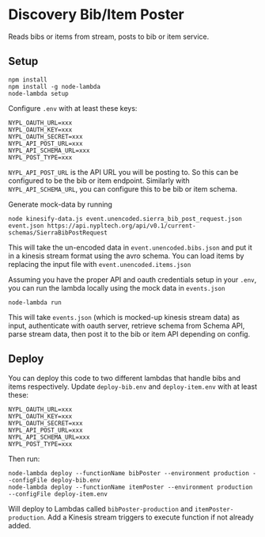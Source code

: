 # Discovery Bib/Item Poster

Reads bibs or items from stream, posts to bib or item service.

## Setup

```
npm install
npm install -g node-lambda
node-lambda setup
```

Configure `.env` with at least these keys:

```
NYPL_OAUTH_URL=xxx
NYPL_OAUTH_KEY=xxx
NYPL_OAUTH_SECRET=xxx
NYPL_API_POST_URL=xxx
NYPL_API_SCHEMA_URL=xxx
NYPL_POST_TYPE=xxx
```

`NYPL_API_POST_URL` is the API URL you will be posting to. So this can be configured to be the bib or item endpoint. Similarly with `NYPL_API_SCHEMA_URL`, you can configure this to be bib or item schema.

Generate mock-data by running

```
node kinesify-data.js event.unencoded.sierra_bib_post_request.json event.json https://api.nypltech.org/api/v0.1/current-schemas/SierraBibPostRequest
```

This will take the un-encoded data in `event.unencoded.bibs.json` and put it in a kinesis stream format using the avro schema. You can load items by replacing the input file with `event.unencoded.items.json`

Assuming you have the proper API and oauth credentials setup in your `.env`, you can run the lambda locally using the mock data in `events.json`

```
node-lambda run
```

This will take `events.json` (which is mocked-up kinesis stream data) as input, authenticate with oauth server, retrieve schema from Schema API, parse stream data, then post it to the bib or item API depending on config.

## Deploy

You can deploy this code to two different lambdas that handle bibs and items respectively. Update `deploy-bib.env` and `deploy-item.env` with at least these:

```
NYPL_OAUTH_URL=xxx
NYPL_OAUTH_KEY=xxx
NYPL_OAUTH_SECRET=xxx
NYPL_API_POST_URL=xxx
NYPL_API_SCHEMA_URL=xxx
NYPL_POST_TYPE=xxx
```

Then run:

```
node-lambda deploy --functionName bibPoster --environment production --configFile deploy-bib.env
node-lambda deploy --functionName itemPoster --environment production --configFile deploy-item.env
```

Will deploy to Lambdas called `bibPoster-production` and `itemPoster-production`. Add a Kinesis stream triggers to execute function if not already added.
